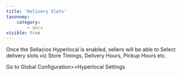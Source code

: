 ```yaml
---
title: 'Delivery Slots'
taxonomy:
    category:
        - docs
visible: true
---
```


Once the Sellacios Hyperlocal is enabled, sellers will be able to Select delivery slots viz Store Timings, Delivery Hours, Pickup Hours etc.

Go to Global Configuration>>Hyperlocal Settings

